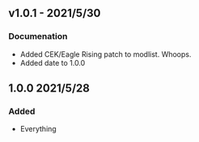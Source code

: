 ## v1.0.1 - 2021/5/30

### Documenation

- Added CEK/Eagle Rising patch to modlist. Whoops.
- Added date to 1.0.0

## 1.0.0 2021/5/28

### Added

- Everything
